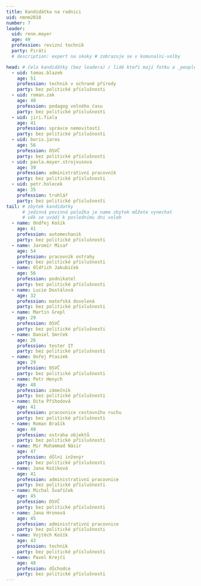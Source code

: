 ```yaml
---
title: Kandidátka na radnici
uid: nmnm2018
number: 7
leader:
  uid: rene.mayer
  age: 49
  profession: revizní technik
  party: Piráti
  # description: expert na skoky # zobrazuje se v komunalni-volby

head: # čelo kandidátky (bez leadera) / lidé kteří mají fotku a _people/jmeno.md
  - uid: tomas.blazek
    age: 51
    profession: technik v ochraně přírody
    party: bez politické příslušnosti
  - uid: roman.zak
    age: 40
    profession: pedagog volného času
    party: bez politické příslušnosti
  - uid: jiri.fiala
    age: 41
    profession: správce nemovitostí
    party: bez politické příslušnosti
  - uid: boris.jaros
    age: 56
    profession: OSVČ
    party: bez politické příslušnosti
  - uid: pavla.mayer.strojvusova
    age: 39
    profession: administrativní pracovník
    party: bez politické příslušnosti
  - uid: petr.holecek
    age: 35
    profession: truhlář
    party: bez politické příslušnosti
tail: # zbytek kandidatky
      # jedinná povinná položka je name zbytek můžete vynechat
      # věk se uvádí k poslednímu dni voleb
  - name: Ondřej Košík
    age: 41
    profession: automechanik
    party: bez politické příslušnosti
  - name: Jaromír Misař
    age: 54
    profession: pracovník ostrahy
    party: bez politické příslušnosti
  - name: Oldřich Jakubíček
    age: 56
    profession: podnikatel
    party: bez politické příslušnosti
  - name: Lucie Dostálová
    age: 32
    profession: mateřská dovolená
    party: bez politické příslušnosti
  - name: Martin Grepl
    age: 29
    profession: OSVČ
    party: bez politické příslušnosti
  - name: Daniel Smrček
    age: 26
    profession: tester IT
    party: bez politické příslušnosti 
  - name: Onřej Ptaszek
    age: 29
    profession: OSVČ
    party: bez politické příslušnosti
  - name: Petr Henych
    age: 48
    profession: zámečník
    party: bez politické příslušnosti
  - name: Dita Příhodová
    age: 41
    profession: pracovnice cestovního ruchu
    party: bez politické příslušnosti 
  - name: Roman Brašík
    age: 49
    profession: ostraha objektů
    party: bez politické příslušnosti
  - name: Mir Muhammad Násir
    age: 47
    profession: důlní inženýr
    party: bez politické příslušnosti
  - name: Jana Košíková
    age: 41
    profession: administrativní pracovnice
    party: bez politické příslušnosti
  - name: Michal Švaříček
    age: 45
    profession: OSVČ
    party: bez politické příslušnosti
  - name: Jana Hronová
    age: 45
    profession: administrativní pracovnice
    party: bez politické příslušnosti
  - name: Vojtěch Košík
    age: 43
    profession: technik
    party: bez politické příslušnosti
  - name: Pavel Krejčí
    age: 48
    profession: důchodce
    party: bez politické příslušnosti
---
```

